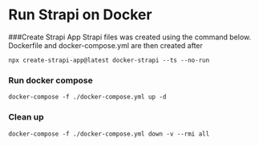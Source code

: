 # Run Strapi on Docker

###Create Strapi App
Strapi files was created using the command below. Dockerfile and docker-compose.yml are then created after
```
npx create-strapi-app@latest docker-strapi --ts --no-run  
```

### Run docker compose
```
docker-compose -f ./docker-compose.yml up -d
```

### Clean up
```
docker-compose -f ./docker-compose.yml down -v --rmi all
```

